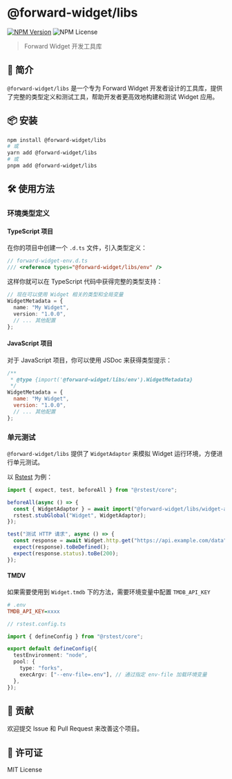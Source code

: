 # @forward-widget/libs

[![NPM Version](https://img.shields.io/npm/v/@forward-widget/libs)](https://www.npmjs.com/package/@forward-widget/libs)
![NPM License](https://img.shields.io/npm/l/@forward-widget/libs)

> Forward Widget 开发工具库

## 🚀 简介

`@forward-widget/libs` 是一个专为 Forward Widget 开发者设计的工具库，提供了完整的类型定义和测试工具，帮助开发者更高效地构建和测试 Widget 应用。

## 📦 安装

```bash
npm install @forward-widget/libs
# 或
yarn add @forward-widget/libs
# 或
pnpm add @forward-widget/libs
```

## 🛠️ 使用方法

### 环境类型定义

#### TypeScript 项目

在你的项目中创建一个 `.d.ts` 文件，引入类型定义：

```ts
// forward-widget-env.d.ts
/// <reference types="@forward-widget/libs/env" />
```

这样你就可以在 TypeScript 代码中获得完整的类型支持：

```ts
// 现在可以使用 Widget 相关的类型和全局变量
WidgetMetadata = {
  name: "My Widget",
  version: "1.0.0",
  // ... 其他配置
};
```

#### JavaScript 项目

对于 JavaScript 项目，你可以使用 JSDoc 来获得类型提示：

```js
/**
 * @type {import('@forward-widget/libs/env').WidgetMetadata}
 */
WidgetMetadata = {
  name: "My Widget",
  version: "1.0.0",
  // ... 其他配置
};
```

### 单元测试

`@forward-widget/libs` 提供了 `WidgetAdaptor` 来模拟 Widget 运行环境，方便进行单元测试。

以 [Rstest](http://rstest.rs/) 为例：

```ts
import { expect, test, beforeAll } from "@rstest/core";

beforeAll(async () => {
  const { WidgetAdaptor } = await import("@forward-widget/libs/widget-adaptor");
  rstest.stubGlobal("Widget", WidgetAdaptor);
});

test("测试 HTTP 请求", async () => {
  const response = await Widget.http.get("https://api.example.com/data");
  expect(response).toBeDefined();
  expect(response.status).toBe(200);
});
```

#### TMDV

如果需要使用到 `Widget.tmdb` 下的方法，需要环境变量中配置 `TMDB_API_KEY`

```ini
# .env
TMDB_API_KEY=xxxx
```

```ts
// rstest.config.ts

import { defineConfig } from "@rstest/core";

export default defineConfig({
  testEnvironment: "node",
  pool: {
    type: "forks",
    execArgv: ["--env-file=.env"], // 通过指定 env-file 加载环境变量
  },
});
```

## 🤝 贡献

欢迎提交 Issue 和 Pull Request 来改善这个项目。

## 📄 许可证

MIT License

